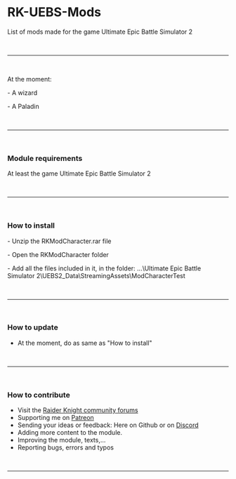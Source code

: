 <h1>RK-UEBS-Mods</h1>
<p>List of mods made for the game Ultimate Epic Battle Simulator 2</p>
<br>
<hr>
<br>
<p>At the moment:</p>
<p>- A wizard</p>
<p>- A Paladin</p>
<br>
<hr>
<br>
<h3>Module requirements</h3>
<p>At least the game Ultimate Epic Battle Simulator 2</p>
<br>
<hr>
<br>
<h3> How to install</h3>
<p>- Unzip the RKModCharacter.rar file</p>
<p>- Open the RKModCharacter folder</p>
<p>- Add all the files included in it, in the folder: ...\Ultimate Epic Battle Simulator 2\UEBS2_Data\StreamingAssets\ModCharacterTest</p>
<br>
<hr>
<br>
<h3>How to update</h3>
<ul>
<li>At the moment, do as same as "How to install"</li>
</ul>
<br>
<hr>
<br>
<h3>How to contribute</h3>
<ul>
<li>Visit the <a href="https://forums.raiderknight.com" title="Raider Knight forums">Raider Knight community forums</a></li>
<li>Supporting me on <a href="https://www.patreon.com/raiderknight">Patreon</a></li>
<li>Sending your ideas or feedback: Here on Github or on <a href="https://discord.gg/d3U9E2wb4Y">Discord</a></li>
<li>Adding more content to the module.</li>
<li>Improving the module, texts,...</li>
<li>Reporting bugs, errors and typos</li>
</ul>
<br>
<hr>
<br>